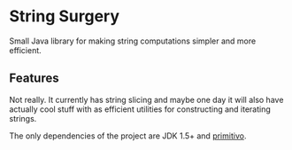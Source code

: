 # String Surgery

Small Java library for making string computations simpler and more efficient.

## Features

Not really. It currently has string slicing and maybe one day it will also have
actually cool stuff with as efficient utilities for constructing and iterating strings.

The only dependencies of the project are JDK 1.5+ and [primitivo](https://github.com/halleknast/primitivo).
